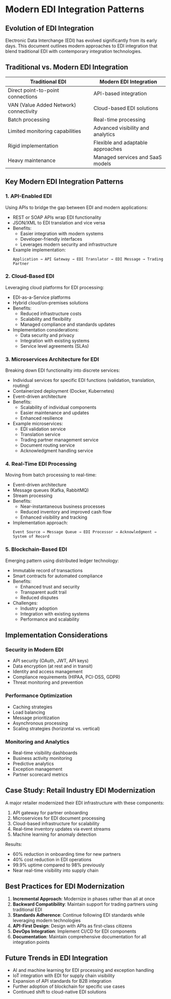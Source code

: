 # Modern EDI Integration Patterns

## Evolution of EDI Integration

Electronic Data Interchange (EDI) has evolved significantly from its early days. This document outlines modern approaches to EDI integration that blend traditional EDI with contemporary integration technologies.

## Traditional vs. Modern EDI Integration

| Traditional EDI | Modern EDI Integration |
|-----------------|------------------------|
| Direct point-to-point connections | API-based integration |
| VAN (Value Added Network) connectivity | Cloud-based EDI solutions |
| Batch processing | Real-time processing |
| Limited monitoring capabilities | Advanced visibility and analytics |
| Rigid implementation | Flexible and adaptable approaches |
| Heavy maintenance | Managed services and SaaS models |

## Key Modern EDI Integration Patterns

### 1. API-Enabled EDI

Using APIs to bridge the gap between EDI and modern applications:

- REST or SOAP APIs wrap EDI functionality
- JSON/XML to EDI translation and vice versa
- Benefits:
  - Easier integration with modern systems
  - Developer-friendly interfaces
  - Leverages modern security and infrastructure
- Example implementation:
  ```
  Application → API Gateway → EDI Translator → EDI Message → Trading Partner
  ```

### 2. Cloud-Based EDI

Leveraging cloud platforms for EDI processing:

- EDI-as-a-Service platforms
- Hybrid cloud/on-premises solutions
- Benefits:
  - Reduced infrastructure costs
  - Scalability and flexibility
  - Managed compliance and standards updates
- Implementation considerations:
  - Data security and privacy
  - Integration with existing systems
  - Service level agreements (SLAs)

### 3. Microservices Architecture for EDI

Breaking down EDI functionality into discrete services:

- Individual services for specific EDI functions (validation, translation, routing)
- Containerized deployment (Docker, Kubernetes)
- Event-driven architecture
- Benefits:
  - Scalability of individual components
  - Easier maintenance and updates
  - Enhanced resilience
- Example microservices:
  - EDI validation service
  - Translation service
  - Trading partner management service
  - Document routing service
  - Acknowledgment handling service

### 4. Real-Time EDI Processing

Moving from batch processing to real-time:

- Event-driven architecture
- Message queues (Kafka, RabbitMQ)
- Stream processing
- Benefits:
  - Near-instantaneous business processes
  - Reduced inventory and improved cash flow
  - Enhanced visibility and tracking
- Implementation approach:
  ```
  Event Source → Message Queue → EDI Processor → Acknowledgment → System of Record
  ```

### 5. Blockchain-Based EDI

Emerging pattern using distributed ledger technology:

- Immutable record of transactions
- Smart contracts for automated compliance
- Benefits:
  - Enhanced trust and security
  - Transparent audit trail
  - Reduced disputes
- Challenges:
  - Industry adoption
  - Integration with existing systems
  - Performance and scalability

## Implementation Considerations

### Security in Modern EDI

- API security (OAuth, JWT, API keys)
- Data encryption (at rest and in transit)
- Identity and access management
- Compliance requirements (HIPAA, PCI-DSS, GDPR)
- Threat monitoring and prevention

### Performance Optimization

- Caching strategies
- Load balancing
- Message prioritization
- Asynchronous processing
- Scaling strategies (horizontal vs. vertical)

### Monitoring and Analytics

- Real-time visibility dashboards
- Business activity monitoring
- Predictive analytics
- Exception management
- Partner scorecard metrics

## Case Study: Retail Industry EDI Modernization

A major retailer modernized their EDI infrastructure with these components:

1. API gateway for partner onboarding
2. Microservices for EDI document processing
3. Cloud-based infrastructure for scalability
4. Real-time inventory updates via event streams
5. Machine learning for anomaly detection

Results:
- 60% reduction in onboarding time for new partners
- 40% cost reduction in EDI operations
- 99.9% uptime compared to 98% previously
- Near real-time visibility into supply chain

## Best Practices for EDI Modernization

1. **Incremental Approach**: Modernize in phases rather than all at once
2. **Backward Compatibility**: Maintain support for trading partners using traditional EDI
3. **Standards Adherence**: Continue following EDI standards while leveraging modern technologies
4. **API-First Design**: Design with APIs as first-class citizens
5. **DevOps Integration**: Implement CI/CD for EDI components
6. **Documentation**: Maintain comprehensive documentation for all integration points

## Future Trends in EDI Integration

- AI and machine learning for EDI processing and exception handling
- IoT integration with EDI for supply chain visibility
- Expansion of API standards for B2B integration
- Further adoption of blockchain for specific use cases
- Continued shift to cloud-native EDI solutions 